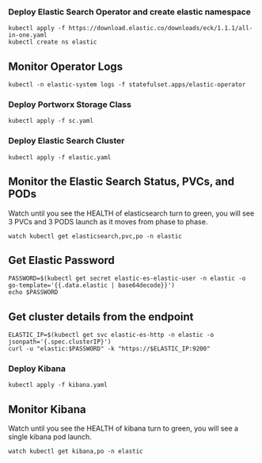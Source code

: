 ### Deploy Elastic Search Operator and create elastic namespace
```
kubectl apply -f https://download.elastic.co/downloads/eck/1.1.1/all-in-one.yaml
kubectl create ns elastic
```
## Monitor Operator Logs
```
kubectl -n elastic-system logs -f statefulset.apps/elastic-operator
```
### Deploy Portworx Storage Class
```
kubectl apply -f sc.yaml
```
### Deploy Elastic Search Cluster
```
kubectl apply -f elastic.yaml
```
## Monitor the Elastic Search Status, PVCs, and PODs
Watch until you see the HEALTH of elasticsearch turn to green, you will see 3 PVCs and 3 PODS launch as it moves from phase to phase.
```
watch kubectl get elasticsearch,pvc,po -n elastic
```
## Get Elastic Password
```
PASSWORD=$(kubectl get secret elastic-es-elastic-user -n elastic -o go-template='{{.data.elastic | base64decode}}')
echo $PASSWORD
```
## Get cluster details from the endpoint
```
ELASTIC_IP=$(kubectl get svc elastic-es-http -n elastic -o jsonpath='{.spec.clusterIP}')
curl -u "elastic:$PASSWORD" -k "https://$ELASTIC_IP:9200"
```
### Deploy Kibana
```
kubectl apply -f kibana.yaml
```
## Monitor Kibana
Watch until you see the HEALTH of kibana turn to green, you will see a single kibana pod launch.
```
watch kubectl get kibana,po -n elastic
```

